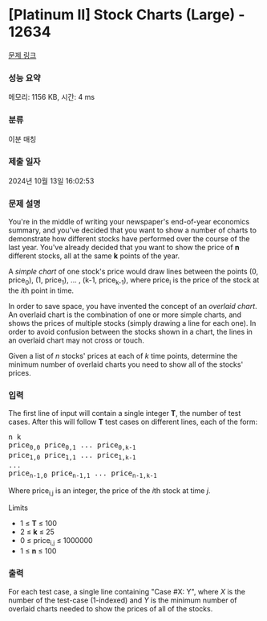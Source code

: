 # [Platinum II] Stock Charts (Large) - 12634 

[문제 링크](https://www.acmicpc.net/problem/12634) 

### 성능 요약

메모리: 1156 KB, 시간: 4 ms

### 분류

이분 매칭

### 제출 일자

2024년 10월 13일 16:02:53

### 문제 설명

<p>You're in the middle of writing your newspaper's end-of-year economics summary, and you've decided that you want to show a number of charts to demonstrate how different stocks have performed over the course of the last year. You've already decided that you want to show the price of <strong>n</strong> different stocks, all at the same <strong>k</strong> points of the year.</p>

<p>A <em>simple chart</em> of one stock's price would draw lines between the points (0, price<sub>0</sub>), (1, price<sub>1</sub>), ... , (k-1, price<sub>k-1</sub>), where price<sub>i</sub> is the price of the stock at the <em>i</em>th point in time.</p>

<p>In order to save space, you have invented the concept of an <em>overlaid chart</em>. An overlaid chart is the combination of one or more simple charts, and shows the prices of multiple stocks (simply drawing a line for each one). In order to avoid confusion between the stocks shown in a chart, the lines in an overlaid chart may not cross or touch.</p>

<p>Given a list of <em>n</em> stocks' prices at each of <em>k</em> time points, determine the minimum number of overlaid charts you need to show all of the stocks' prices.</p>

### 입력 

 <p>The first line of input will contain a single integer <strong>T</strong>, the number of test cases. After this will follow <strong>T</strong> test cases on different lines, each of the form:</p>

<pre>n k
price<sub>0,0</sub> price<sub>0,1</sub> ... price<sub>0,k-1</sub>
price<sub>1,0</sub> price<sub>1,1</sub> ... price<sub>1,k-1</sub>
...
price<sub>n-1,0</sub> price<sub>n-1,1</sub> ... price<sub>n-1,k-1</sub></pre>

<p>Where price<sub>i,j</sub> is an integer, the price of the <em>i</em>th stock at time <em>j</em>.</p>

<p>Limits</p>

<ul>
	<li>1 ≤ <strong>T</strong> ≤ 100</li>
	<li>2 ≤ <strong>k</strong> ≤ 25</li>
	<li>0 ≤ price<sub>i,j</sub> ≤ 1000000</li>
	<li>1 ≤ <strong>n</strong> ≤ 100</li>
</ul>

### 출력 

 <p>For each test case, a single line containing "Case #X: Y", where <em>X</em> is the number of the test-case (1-indexed) and <em>Y</em> is the minimum number of overlaid charts needed to show the prices of all of the stocks.</p>

